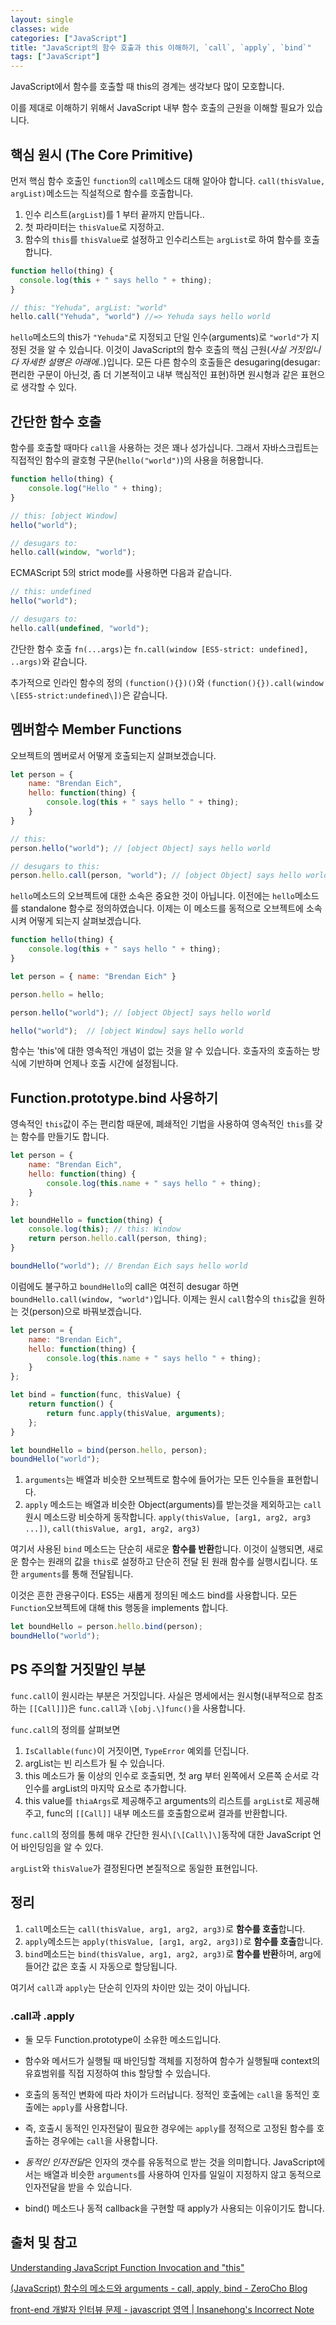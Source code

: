 ```yaml
---
layout: single
classes: wide
categories: ["JavaScript"]
title: "JavaScript의 함수 호출과 this 이해하기, `call`, `apply`, `bind`"
tags: ["JavaScript"]
---
```


JavaScript에서 함수를 호출할 때 this의 경계는 생각보다 많이 모호합니다.

이를 제대로 이해하기 위해서 JavaScript 내부 함수 호출의 근원을 이해할 필요가 있습니다.

## 핵심 원시 (The Core Primitive)

먼저 핵심 함수 호출인 `function`의 `call`메소드 대해 알아야 합니다. `call(thisValue, argList)`메소드는 직설적으로 함수를 호출합니다.

1. 인수 리스트(`argList`)를 1 부터 끝까지 만듭니다..
2. 첫 파라미터는 `thisValue`로 지정하고.
3. 함수의 `this`를 `thisValue`로 설정하고 인수리스트는 `argList`로 하여 함수를 호출합니다.

```javascript
function hello(thing) {
  console.log(this + " says hello " + thing);
}

// this: "Yehuda", argList: "world"
hello.call("Yehuda", "world") //=> Yehuda says hello world
```

`hello`메소드의 this가 `"Yehuda"`로 지정되고 단일 인수(arguments)로 `"world"`가 지정된 것을 알 수 있습니다. 이것이 JavaScript의 함수 호출의 핵심 근원(*사실 거짓입니다 자세한 설명은 아래에..*)입니다. 모든 다른 함수의 호출들은 desugaring(desugar: 편리한 구문이 아닌것, 좀 더 기본적이고 내부 핵심적인 표현)하면 원시형과 같은 표현으로 생각할 수 있다.

## 간단한 함수 호출

함수를 호출할 때마다 `call`을 사용하는 것은 꽤나 성가십니다. 그래서 자바스크립트는 직접적인 함수의 괄호형 구문(`hello("world")`)의 사용을 허용합니다.

```javascript
function hello(thing) {
    console.log("Hello " + thing);
}

// this: [object Window]
hello("world");

// desugars to:
hello.call(window, "world");
```

ECMAScript 5의 strict mode를 사용하면 다음과 같습니다.

```javascript
// this: undefined
hello("world");

// desugars to:
hello.call(undefined, "world");
```

간단한 함수 호출 `fn(...args)`는 `fn.call(window [ES5-strict: undefined], ..args)`와 같습니다.

추가적으로 인라인 함수의 정의 `(function(){})()`와 `(function(){}).call(window \[ES5-strict:undefined\])`은 같습니다.

## 멤버함수 Member Functions

오브젝트의 멤버로서 어떻게 호출되는지 살펴보겠습니다.

```javascript
let person = {
    name: "Brendan Eich",
    hello: function(thing) {
        console.log(this + " says hello " + thing);
    }
}

// this:
person.hello("world"); // [object Object] says hello world

// desugars to this:
person.hello.call(person, "world"); // [object Object] says hello world
```

`hello`메소드의 오브젝트에 대한 소속은 중요한 것이 아닙니다. 이전에는 `hello`메소드를 standalone 함수로 정의하였습니다. 이제는 이 메소드를 동적으로 오브젝트에 소속시켜 어떻게 되는지 살펴보겠습니다.

```javascript
function hello(thing) {
    console.log(this + " says hello " + thing);
}

let person = { name: "Brendan Eich" }

person.hello = hello;

person.hello("world"); // [object Object] says hello world

hello("world");  // [object Window] says hello world
```

함수는 'this'에 대한 영속적인 개념이 없는 것을 알 수 있습니다. 호출자의 호출하는 방식에 기반하며 언제나 호출 시간에 설정됩니다.

## Function.prototype.bind 사용하기

영속적인 `this`값이 주는 편리함 때문에, 폐쇄적인 기법을 사용하여 영속적인 `this`를 갖는 함수를 만들기도 합니다.

```javascript
let person = {
    name: "Brendan Eich",
    hello: function(thing) {
        console.log(this.name + " says hello " + thing);
    }
};

let boundHello = function(thing) {
    console.log(this); // this: Window
    return person.hello.call(person, thing); 
}

boundHello("world"); // Brendan Eich says hello world
```

이럼에도 불구하고 `boundHello`의 call은 여전히 desugar 하면 `boundHello.call(window, "world")`입니다. 이제는 원시 `call`함수의 `this`값을 원하는 것(person)으로 바꿔보겠습니다.

```javascript
let person = {
    name: "Brendan Eich",
    hello: function(thing) {
        console.log(this.name + " says hello " + thing);
    }
};

let bind = function(func, thisValue) {
    return function() {
        return func.apply(thisValue, arguments);
    };
}

let boundHello = bind(person.hello, person);
boundHello("world");
```

1. `arguments`는 배열과 비슷한 오브젝트로 함수에 들어가는 모든 인수들을 표현합니다.
2. `apply` 메소드는 배열과 비슷한 Object(arguments)를 받는것을 제외하고는 `call` 원시 메소드랑 비슷하게 동작합니다. `apply(thisValue, [arg1, arg2, arg3 ...])`, `call(thisValue, arg1, arg2, arg3)`

여기서 사용된 `bind` 메소드는 단순히 새로운 **함수를 반환**합니다. 이것이 실행되면, 새로운 함수는 원래의 값을 `this`로 설정하고 단순히 전달 된 원래 함수를 실행시킵니다. 또한 `arguments`를 통해 전달됩니다.

이것은 흔한 관용구이다. ES5는 새롭게 정의된 메소드 bind를 사용합니다. 모든 `Function`오브젝트에 대해 this 행동을 implements 합니다.

```javascript
let boundHello = person.hello.bind(person);
boundHello("world");
```

## PS 주의할 거짓말인 부분

`func.call`이 원시라는 부분은 거짓입니다. 사실은 명세에서는 원시형(내부적으로 참조하는 `[[Call]]`)은 `func.call`과 `\[obj.\]func()`을 사용합니다.

`func.call`의 정의를 살펴보면

1. `IsCallable(func)`이 거짓이면, `TypeError` 예외를 던집니다.
2. argList는 빈 리스트가 될 수 있습니다.
3. this 메소드가 둘 이상의 인수로 호출되면, 첫 arg 부터 왼쪽에서 오른쪽 순서로 각 인수를 argList의 마지막 요소로 추가합니다.
4. this value를 `thiaArgs`로 제공해주고 arguments의 리스트를 `argList`로 제공해주고, func의 `[[Call]]` 내부 메소드를 호출함으로써 결과를 반환합니다.

`func.call`의 정의를 통헤 매우 간단한 원시`\[\[Call\]\]`동작에 대한 JavaScript 언어 바인딩임을 알 수 있다.

`argList`와 `thisValue`가 결정된다면 본질적으로 동일한 표현입니다.

## 정리

1. `call`메소드는 `call(thisValue, arg1, arg2, arg3)`로 **함수를 호출**합니다.
2. `apply`메소드는 `apply(thisValue, [arg1, arg2, arg3])`로 **함수를 호출**합니다.
3. `bind`메소드는 `bind(thisValue, arg1, arg2, arg3)`로 **함수를 반환**하며, arg에 들어간 값은 호출 시 자동으로 할당됩니다.

여기서 `call`과 `apply`는 단순히 인자의 차이만 있는 것이 아닙니다.

### .call과 .apply

- 둘 모두 Function.prototype이 소유한 메소드입니다.
- 함수와 메서드가 실행될 때 바인딩할 객체를 지정하여 함수가 실행될때 context의 유효범위를 직접 지정하여 this 할당할 수 있습니다.

- 호출의 동적인 변화에 따라 차이가 드러납니다. 정적인 호출에는 `call`을 동적인 호출에는 `apply`를 사용합니다.
- 즉, 호출시 동적인 인자전달이 필요한 경우에는 `apply`를 정적으로 고정된 함수를 호출하는 경우에는 `call`을 사용합니다.
- *동적인 인자전달*은 인자의 갯수를 유동적으로 받는 것을 의미합니다. JavaScript에서는 배열과 비슷한 `arguments`를 사용하여 인자를 일일이 지정하지 않고 동적으로 인자전달을 받을 수 있습니다.

- bind() 메소드나 동적 callback을 구현할 때 apply가 사용되는 이유이기도 합니다.

## 출처 및 참고

[Understanding JavaScript Function Invocation and "this"](https://yehudakatz.com/2011/08/11/understanding-javascript-function-invocation-and-this/)

[(JavaScript) 함수의 메소드와 arguments - call, apply, bind - ZeroCho Blog](https://www.zerocho.com/category/JavaScript/post/57433645a48729787807c3fd)

[front-end 개발자 인터뷰 문제 - javascript 영역 |  Insanehong's Incorrect Note](http://insanehong.kr/post/front-end-developer-interview-javascript/)

